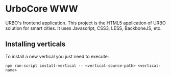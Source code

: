 # UrboCore WWW

URBO's frontend application. This project is the HTML5 application of URBO solution for smart cities. It uses Javascript, CSS3, LESS, BackboneJS, etc.

## Installing verticals
To install a new vertical you just need to execute:
```
npm run-script install-vertical -- <vertical-source-path> <vertical-name>
```
